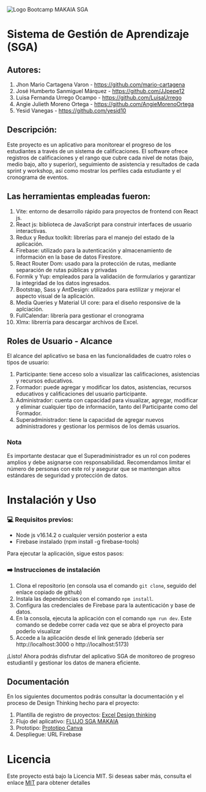 ![Logo Bootcamp MAKAIA SGA](https://github.com/MAKAIABootcamp/sga-project-front-4/assets/125513568/ed4dd3d8-1c20-401a-bdd9-bd73186be6e7)

# Sistema de Gestión de Aprendizaje (SGA)

## Autores:
1. Jhon Mario Cartagena Varon - https://github.com/mario-cartagena
2. José Humberto Sanmiguel Márquez - https://github.com/JJpepe12
3. Luisa Fernanda Urrego Ocampo - https://github.com/LuisaUrrego
4. Angie Julieth Moreno Ortega - https://github.com/AngieMorenoOrtega
5. Yesid Vanegas - https://github.com/yesid10

## Descripción:
Este proyecto es un aplicativo para monitorear el progreso de los estudiantes a través de un sistema de calificaciones. El software ofrece registros de calificaciones y el rango que cubre cada nivel de notas (bajo, medio bajo, alto y superior), seguimiento de asistencia y resultados de cada sprint y workshop, así como mostrar los perfiles cada estudiante y el cronograma de eventos.

## Las herramientas empleadas fueron:
1. Vite: entorno de desarrollo rápido para proyectos de frontend con React js.
2. React js: biblioteca de JavaScript para construir interfaces de usuario interactivas.
3. Redux y Redux toolkit: librerías para el manejo del estado de la aplicación.
4. Firebase: utilizado para la autenticación y almacenamiento de información en la base de datos Firestore.
5. React Router Dom: usado para la protección de rutas, mediante separación de rutas públicas y privadas
6. Formik y Yup: empleados para la validación de formularios y garantizar la integridad de los datos ingresados.
7. Bootstrap, Sass y AntDesign: utilizados para estilizar y mejorar el aspecto visual de la aplicación.
8. Media Queries y Material UI core: para el diseño responsive de la aplciación.
9. FullCalendar: librería para gestionar el cronograma
10. Xlmx: librerría para descargar archivos de Excel.

## Roles de Usuario - Alcance
El alcance del aplicativo se basa en las funcionalidades de cuatro roles o tipos de usuario:

1. Participante: tiene acceso solo a visualizar las calificaciones, asistencias y recursos educativos.
2. Formador: puede agregar y modificar los datos, asistencias, recursos educativos y calificaciones del usuario participante.
3. Administrador: cuenta con capacidad para visualizar, agregar, modificar y eliminar cualquier tipo de información, tanto del Participante como del Formador.
4. Superadministrador: tiene la capacidad de agregar nuevos administradores y gestionar los permisos de los demás usuarios.

### Nota
Es importante destacar que el Superadministrador es un rol con poderes amplios y debe asignarse con responsabilidad. Recomendamos limitar el número de personas con este rol y asegurar que se mantengan altos estándares de seguridad y protección de datos.

# Instalación y Uso

### 💻 Requisitos previos:

* Node js v16.14.2 o cualquier versión posterior a esta
* Firebase instalado (npm install -g firebase-tools)

Para ejecutar la aplicación, sigue estos pasos:

### ➡️ Instrucciones de instalación

1. Clona el repositorio (en consola usa el comando `git clone`, seguido del enlace copiado de github)
2. Instala las dependencias con el comando `npm install`.
3. Configura las credenciales de Firebase para la autenticación y base de datos.
4. En la consola, ejecuta la aplicación con el comando `npm run dev`. Este comando se dedebe correr cada vez que se abra el proyecto para poderlo visualizar
5. Accede a la aplicación desde el link generado (debería ser http://localhost:3000 o http://localhost:5173)

¡Listo! Ahora podrás disfrutar del aplicativo SGA de monitoreo de progreso estudiantil y gestionar los datos de manera eficiente.

## Documentación

En los siguientes documentos podrás consultar la documentación y el proceso de Design Thinking hecho para el proyecto: 

1. Plantilla de registro de proyectos: [Excel Design thinking](https://docs.google.com/spreadsheets/d/1MQfxfJk7TLrXOXbM4TJVpdCHV5XggJaQ/edit?usp=drive_link&ouid=116622975878272974715&rtpof=true&sd=true)
2. Flujo del aplicativo: [FLUJO SGA MAKAIA](https://docs.google.com/document/d/1_KDRxkwyj0XGY0mLy8PZRAYuVPL7xaSXlVXp7i5vAS4/edit?usp=sharing)
3. Prototipo: [Prototipo Canva](https://www.canva.com/design/DAFm9CM8B3U/b3mTxCHQwomgyj5S4_Vu2w/view?utm_content=DAFm9CM8B3U&utm_campaign=designshare&utm_medium=link&utm_source=publishsharelink)
4. Despliegue: URL Firebase

# Licencia

Este proyecto está bajo la Licencia MIT. Si deseas saber más, consulta el enlace [MIT](https://choosealicense.com/licenses/mit/) para obtener detalles

